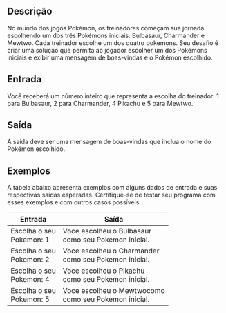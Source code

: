## Descrição

No mundo dos jogos Pokémon, os treinadores começam sua jornada escolhendo um dos três Pokémons iniciais: Bulbasaur, Charmander e Mewtwo. Cada treinador escolhe um dos quatro pokemons. Seu desafio é criar uma solução que permita ao jogador escolher um dos Pokémons iniciais e exibir uma mensagem de boas-vindas e o Pokémon escolhido.

## Entrada

Você receberá um número inteiro que representa a escolha do treinador: 1 para Bulbasaur, 2 para Charmander, 4 Pikachu e 5 para Mewtwo.

## Saída

A saída deve ser uma mensagem de boas-vindas que inclua o nome do Pokémon escolhido.

## Exemplos

A tabela abaixo apresenta exemplos com alguns dados de entrada e suas respectivas saídas esperadas. Certifique-se de testar seu programa com esses exemplos e com outros casos possíveis.

| Entrada                       | Saída                                                     |
| ----------------------------- | --------------------------------------------------------- |
| Escolha o seu <br> Pokemon: 1 | Voce escolheu o Bulbasaur <br> como seu Pokemon inicial.  |
| Escolha o seu <br> Pokemon: 2 | Voce escolheu o Charmander <br> como seu Pokemon inicial. |
| Escolha o seu <br> Pokemon: 4 | Voce escolheu o Pikachu <br> como seu Pokemon inicial.    |
| Escolha o seu <br> Pokemon: 5 | Voce escolheu o Mewtwocomo <br> como seu Pokemon inicial. |
